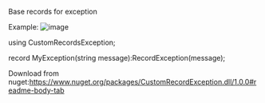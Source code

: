 Base records for  exception

Example:
![image](https://user-images.githubusercontent.com/61237140/200386830-cef3eed2-e7db-4718-b278-b32f79384137.png)

using CustomRecordsException;

record MyException(string message):RecordException(message);

Download from nuget:https://www.nuget.org/packages/CustomRecordException.dll/1.0.0#readme-body-tab

